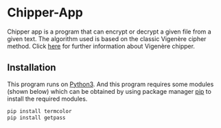 # Chipper-App

Chipper app is a program that can encrypt or decrypt a given file from a given text. The algorithm used is based on the classic Vigenère cipher method. Click [here](https://en.wikipedia.org/wiki/Vigenère_cipher) for further information about Vigenère chipper.

## Installation
This program runs on [Python3](https://www.python.org/downloads/). And this program requires some modules (shown below) which can be obtained by using package manager [pip](https://pip.pypa.io/en/stable/) to install the required modules.

```bash
pip install termcolor
pip install getpass
```
